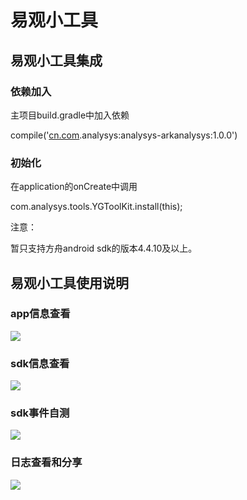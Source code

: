 # 易观小工具

## 易观小工具集成

### 依赖加入

主项目build.gradle中加入依赖

compile\('[cn.com](http://cn.com).analysys:analysys-arkanalysys:1.0.0'\) 

### 初始化

在application的onCreate中调用

com.analysys.tools.YGToolKit.install\(this\);



注意：

暂只支持方舟android sdk的版本4.4.10及以上。



## 易观小工具使用说明

### app信息查看

![](../../../.gitbook/assets/1%20%281%29.png)

### sdk信息查看

![](../../../.gitbook/assets/image%20%28297%29.png)

### sdk事件自测

![](../../../.gitbook/assets/image%20%28298%29.png)

### 日志查看和分享

![](../../../.gitbook/assets/image%20%28291%29.png)





